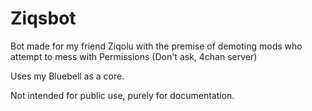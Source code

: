 # Ziqsbot

Bot made for my friend Ziqolu with the premise of demoting mods who attempt to mess with Permissions (Don't ask, 4chan server)

Uses my Bluebell as a core.

Not intended for public use, purely for documentation.
